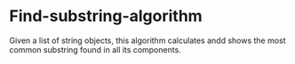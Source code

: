 # Find-substring-algorithm
Given a list of string objects, this algorithm calculates andd shows the most common substring found in all its components.
